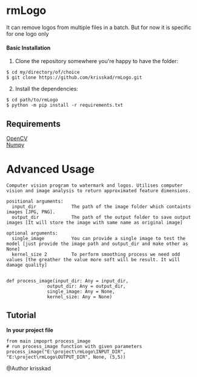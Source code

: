# rmLogo
It can remove logos from multiple files in a batch. But for now it is specific for one logo only

#### Basic Installation
  1. Clone the repository somewhere you're happy to have the folder:
    
    $ cd my/directory/of/choice
    $ git clone https://github.com/krisskad/rmLogo.git

  2. Install the dependencies:
  
    $ cd path/to/rmLogo
    $ python -m pip install -r requirements.txt
    
## Requirements
[OpenCV](https://pypi.org/project/opencv-python/) <br>
[Numpy](https://pypi.org/project/numpy/)

# Advanced Usage

    Computer vision program to watermark and logos. Utilises computer
    vision and image analysis to return approximated feature dimensions.
    
    positional arguments:
      input_dir             The path of the image folder which containts images [JPG, PNG].
      output_dir            The path of the output folder to save output images [It will store the image with same name as original image]
    
    optional arguments:
      single_image          You can provide a single image to test the model [just provide the image path and output_dir and make other as None]
      kernel_size 2         To perform smoothing process we need odd values [the greather the value more soft will be result. It will damage quality]


    def process_image(input_dir: Any = input_dir,
                   output_dir: Any = output_dir,
                   single_image: Any = None,
                   kernel_size: Any = None)

## Tutorial
__In your project file__

    from main impoprt process_image
    # run process_image function with given parameters
    process_image("E:\project\rmLogo\INPUT_DIR", "E:\project\rmLogo\OUTPUT_DIR", None, (5,5))

@Author krisskad